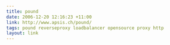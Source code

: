 ```yaml
---
title: pound
date: 2006-12-20 12:16:23 +11:00
link: http://www.apsis.ch/pound/
tags: pound reverseproxy loadbalancer opensource proxy http
layout: link
---
```

